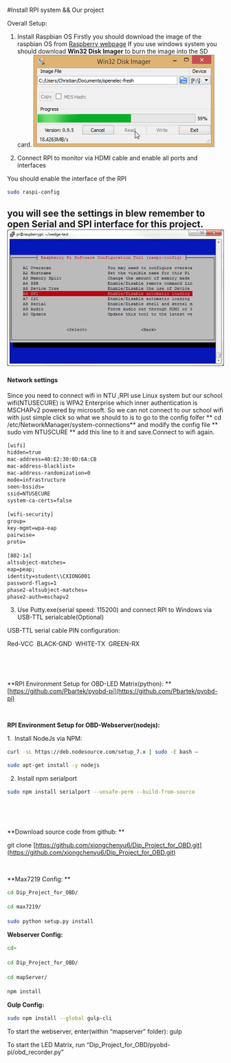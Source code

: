#Install RPI system && Our project



Overall Setup:

1. Install Raspbian OS
Firstly you should download the image of the raspbian OS from [Raspberry webpage][RPI]
If you use windows system you should download **Win32 Disk Imager** to burn the image into the SD card.
![](image/diskManager.png)

2. Connect RPI to monitor via HDMI cable and enable all ports and interfaces

You should enable the interface of the RPI 
```bash
sudo raspi-config
```
you will see the settings in blew remember to open Serial and SPI interface for this project.
![](Group_report/rpispi.png) 
---
####  Network settings
Since you need to connect wifi in NTU ,RPI use Linux system but our school wifi(NTUSECURE) is WPA2 Enterprise which inner authentication is MSCHAPv2 powered by microsoft. So we can not connect to our school wifi with just simple click so what we should to is to go to the config folfer ** cd /etc/NetworkManager/system-connections** and modify the config file ** sudo vim NTUSCURE ** add this line to it and save.Connect to wifi again.

```
[wifi]
hidden=true
mac-address=40:E2:30:0D:6A:CB
mac-address-blacklist=
mac-address-randomization=0
mode=infrastructure
seen-bssids=
ssid=NTUSECURE
system-ca-certs=false

[wifi-security]
group=
key-mgmt=wpa-eap
pairwise=
proto=

[802-1x]
altsubject-matches=
eap=peap;
identity=student\\CXIONG001
password-flags=1
phase2-altsubject-matches=
phase2-auth=mschapv2
```

3. Use Putty.exe(serial speed: 115200) and connect RPI to Windows via USB-TTL serialcable(Optional)

USB-TTL serial cable PIN configuration:

Red-VCC  BLACK-GND  WHITE-TX  GREEN-RX 

 

 

**RPI Environment Setup for OBD-LED Matrix(python): **[https://github.com/Pbartek/pyobd-pi](https://github.com/Pbartek/pyobd-pi)

 

**RPI Environment Setup for OBD-Webserver(nodejs):**


1.  Install NodeJs via NPM: 


```bash
curl -sL https://deb.nodesource.com/setup_7.x | sudo -E bash –
```

```bash
sudo apt-get install -y nodejs
```

2. Install npm serialport

```bash
sudo npm install serialport --unsafe-perm --build-from-source
```

 

 

**Download source code from github: **

git clone [https://github.com/xiongchenyu6/Dip_Project_for_OBD.git](https://github.com/xiongchenyu6/Dip_Project_for_OBD.git)

 

**Max7219 Config: **
```bash
cd Dip_Project_for_OBD/

cd max7219/

sudo python setup.py install
```


**Webserver Config:**
```bash
cd~

cd Dip_Project_for_OBD/

cd mapServer/

npm install
```


**Gulp Config:**
```bash
sudo npm install --global gulp-cli
```




To start the webserver, enter(within “mapserver” folder): gulp

To start the LED Matrix, run “Dip_Project_for_OBD/pyobd-pi/obd_recorder.py”


[RPI]:https://www.raspberrypi.org/downloads/raspbian/